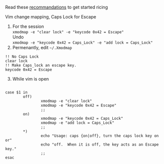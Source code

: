 Read these [recommandations](https://wiki.archlinux.org/index.php/general_recommendations) to get started ricing     


Vim change mapping, Caps Lock for Escape   
1. For the session   
`xmodmap -e "clear lock" -e "keycode 0x42 = Escape"`   
Undo   
`xmodmap -e "keycode 0x42 = Caps_Lock" -e "add lock = Caps_Lock"`   
2. Permenantly, edit `~/.Xmodmap`   
```
!! No Caps Lock
clear lock
!! Make Caps_lock an escape key.
keycode 0x42 = Escape 
```
3. While vim is open    
```#!/bin/sh

case $1 in
        off)
                xmodmap -e "clear lock"
                xmodmap -e "keycode 0x42 = Escape"
                ;;
        on)
                xmodmap -e "keycode 0x42 = Caps_Lock"
                xmodmap -e "add lock = Caps_Lock"
                ;;
        *)
                echo "Usage: caps {on|off}, turn the caps lock key on or"
                echo "off.  When it is off, the key acts as an Escape key."
                ;;
esac
```
